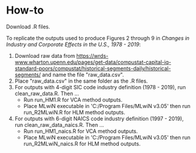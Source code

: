 # How-to
Download .R files.

To replicate the outputs used to produce Figures 2 through 9 in *Changes in Industry and Corporate Effects in the U.S., 1978 - 2019*:
1. Download raw data from https://wrds-www.wharton.upenn.edu/pages/get-data/compustat-capital-iq-standard-poors/compustat/historical-segments-daily/historical-segments/ and name the file "raw_data.csv".
2. Place "raw_data.csv" in the same folder as the .R files. 
3. For outputs with 4-digit SIC code industry definition (1978 - 2019), run clean_raw_data.R. Then ... 
   - Run run_HM1.R for VCA method outputs. 
   - Place MLwiN executable in 'C:/Program Files/MLwiN v3.05' then run run_R2MLwiN.R for HLM method outputs.
4. For outputs with 6-digit NAICS code industry definition (1997 - 2019), run clean_raw_data_naics.R. Then ... 
   - Run run_HM1_naics.R for VCA method outputs. 
   - Place MLwiN executable in 'C:/Program Files/MLwiN v3.05' then run run_R2MLwiN_naics.R for HLM method outputs.

